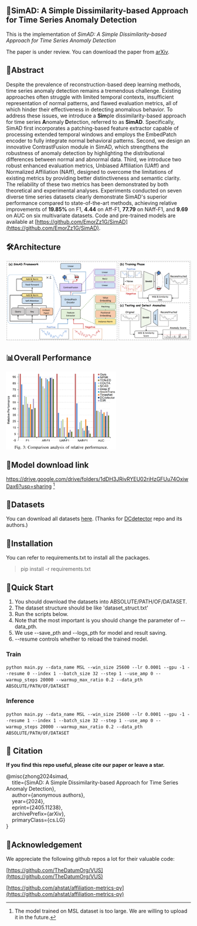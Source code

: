 ## 📑SimAD: A Simple Dissimilarity-based Approach for Time Series Anomaly Detection

This is the implementation of *SimAD: A Simple Dissimilarity-based Approach for Time Series Anomaly Detection*

The paper is under review. You can download the paper from [arXiv](https://arxiv.org/abs/2405.11238).

## 📰Abstract

Despite the prevalence of reconstruction-based deep learning methods, time series anomaly detection remains a tremendous challenge.
Existing approaches often struggle with limited temporal contexts, insufficient representation of normal patterns, and flawed evaluation metrics, all of which hinder their effectiveness in detecting anomalous behavior.
To address these issues, we introduce a **Sim**ple dissimilarity-based approach for time series **A**nomaly **D**etection, referred to as **SimAD**. 
Specifically, SimAD first incorporates a patching-based feature extractor capable of processing extended temporal windows and employs the EmbedPatch encoder to fully integrate normal behavioral patterns. 
Second, we design an innovative ContrastFusion module in SimAD, which strengthens the robustness of anomaly detection by highlighting the distributional differences between normal and abnormal data.
Third, we introduce two robust enhanced evaluation metrics, Unbiased Affiliation (UAff) and Normalized Affiliation (NAff), designed to overcome the limitations of existing metrics by providing better distinctiveness and semantic clarity.
The reliability of these two metrics has been demonstrated by both theoretical and experimental analyses. Experiments conducted on seven diverse time series datasets clearly demonstrate SimAD's superior performance compared to state-of-the-art methods, achieving relative improvements of **19.85%** on F1, **4.44** on Aff-F1, **77.79** on NAff-F1, and **9.69** on AUC on six multivariate datasets.
Code and pre-trained models are available at [https://github.com/EmorZz1G/SimAD](https://github.com/EmorZz1G/SimAD).

## 🛠Architecture

![Architecture](./paper_img/fw2.png)

## 📊Overall Performance

<div style="display: flex; flex-wrap: nowrap;">
  <img src="./paper_img/comparison.png" alt="Overall Performance" style="max-width: 300px; margin-right: 10px;" width=450px;>
  <!-- <img src="./paper_img/mdlsz.png" alt="Model Size" style="max-width: 150px;" width=200px; > -->
</div>

## 📎Model download link

https://drive.google.com/drive/folders/1dDH3JRivRYEU02riHzGFUu74OxiwDax6?usp=sharing [^1]

## 💾Datasets

You can download all datasets [here](https://drive.google.com/drive/folders/1RaIJQ8esoWuhyphhmMaH-VCDh-WIluRR?usp=sharing).
(Thanks for [DCdetector](https://github.com/DAMO-DI-ML/KDD2023-DCdetector/blob/main/readme.md) repo and its authors.)

## 🔧Installation

You can refer to requirements.txt to install all the packages.

> pip install -r requirements.txt

## 🔧Quick Start

1. You should download the datasets into ABSOLUTE/PATH/OF/DATASET.
2. The dataset structure should be like 'dataset_struct.txt'
3. Run the scripts below.
4. Note that the most important is you should change the parameter of --data_pth.
5. We use --save_pth and --logs_pth for model and result saving.
6. --resume controls whether to reload the trained model.


### Train

`python main.py --data_name MSL --win_size 25600 --lr 0.0001 --gpu -1 --resume 0 --index 1 --batch_size 32 --step 1 --use_amp 0 --warmup_steps 20000 --warmup_max_ratio 0.2 --data_pth ABSOLUTE/PATH/OF/DATASET`

### Inference

`python main.py --data_name MSL --win_size 25600 --lr 0.0001 --gpu -1 --resume 1 --index 1 --batch_size 32 --step 1 --use_amp 0 --warmup_steps 20000 --warmup_max_ratio 0.2 --data_pth ABSOLUTE/PATH/OF/DATASET`

## 📎 Citation

**If you find this repo useful, please cite our paper or leave a star.**

@misc{zhong2024simad,<br>
&nbsp;&nbsp;&nbsp;&nbsp;title={SimAD: A Simple Dissimilarity-based Approach for Time Series Anomaly Detection},<br>
&nbsp;&nbsp;&nbsp;&nbsp;author={anonymous authors},<br>
&nbsp;&nbsp;&nbsp;&nbsp;year={2024},<br>
&nbsp;&nbsp;&nbsp;&nbsp;eprint={2405.11238},<br>
&nbsp;&nbsp;&nbsp;&nbsp;archivePrefix={arXiv},<br>
&nbsp;&nbsp;&nbsp;&nbsp;primaryClass={cs.LG}<br>
}

## 🥰Acknowledgement

We appreciate the following github repos a lot for their valuable code:

[https://github.com/TheDatumOrg/VUS](https://github.com/TheDatumOrg/VUS)

[https://github.com/ahstat/affiliation-metrics-py](https://github.com/ahstat/affiliation-metrics-py)

[^1]: The model trained on MSL dataset is too large. We are willing to upload it in the future.
    
[^2]: **We have not tested it to make sure it can be installed successfully. We will test it in the future.**
